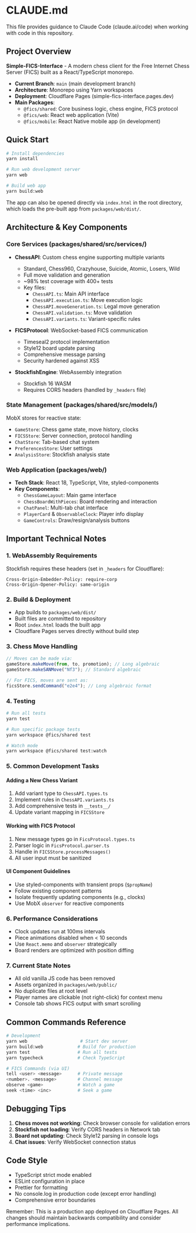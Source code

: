 # CLAUDE.md

This file provides guidance to Claude Code (claude.ai/code) when working with code in this repository.

## Project Overview

**Simple-FICS-Interface** - A modern chess client for the Free Internet Chess Server (FICS) built as a React/TypeScript monorepo.

- **Current Branch**: `main` (main development branch)
- **Architecture**: Monorepo using Yarn workspaces
- **Deployment**: Cloudflare Pages (simple-fics-interface.pages.dev)
- **Main Packages**:
  - `@fics/shared`: Core business logic, chess engine, FICS protocol
  - `@fics/web`: React web application (Vite)
  - `@fics/mobile`: React Native mobile app (in development)

## Quick Start

```bash
# Install dependencies
yarn install

# Run web development server
yarn web

# Build web app
yarn build:web
```

The app can also be opened directly via `index.html` in the root directory, which loads the pre-built app from `packages/web/dist/`.

## Architecture & Key Components

### Core Services (packages/shared/src/services/)

- **ChessAPI**: Custom chess engine supporting multiple variants
  - Standard, Chess960, Crazyhouse, Suicide, Atomic, Losers, Wild
  - Full move validation and generation
  - ~98% test coverage with 400+ tests
  - Key files:
    - `ChessAPI.ts`: Main API interface
    - `ChessAPI.execution.ts`: Move execution logic
    - `ChessAPI.moveGeneration.ts`: Legal move generation
    - `ChessAPI.validation.ts`: Move validation
    - `ChessAPI.variants.ts`: Variant-specific rules

- **FICSProtocol**: WebSocket-based FICS communication
  - Timeseal2 protocol implementation
  - Style12 board update parsing
  - Comprehensive message parsing
  - Security hardened against XSS

- **StockfishEngine**: WebAssembly integration
  - Stockfish 16 WASM
  - Requires CORS headers (handled by `_headers` file)

### State Management (packages/shared/src/models/)

MobX stores for reactive state:
- `GameStore`: Chess game state, move history, clocks
- `FICSStore`: Server connection, protocol handling
- `ChatStore`: Tab-based chat system
- `PreferencesStore`: User settings
- `AnalysisStore`: Stockfish analysis state

### Web Application (packages/web/)

- **Tech Stack**: React 18, TypeScript, Vite, styled-components
- **Key Components**:
  - `ChessGameLayout`: Main game interface
  - `ChessBoardWithPieces`: Board rendering and interaction
  - `ChatPanel`: Multi-tab chat interface
  - `PlayerCard` & `ObservableClock`: Player info display
  - `GameControls`: Draw/resign/analysis buttons

## Important Technical Notes

### 1. WebAssembly Requirements
Stockfish requires these headers (set in `_headers` for Cloudflare):
```
Cross-Origin-Embedder-Policy: require-corp
Cross-Origin-Opener-Policy: same-origin
```

### 2. Build & Deployment
- App builds to `packages/web/dist/`
- Built files are committed to repository
- Root `index.html` loads the built app
- Cloudflare Pages serves directly without build step

### 3. Chess Move Handling
```typescript
// Moves can be made via:
gameStore.makeMove(from, to, promotion); // Long algebraic
gameStore.makeSANMove("Nf3"); // Standard algebraic

// For FICS, moves are sent as:
ficsStore.sendCommand("e2e4"); // Long algebraic format
```

### 4. Testing
```bash
# Run all tests
yarn test

# Run specific package tests
yarn workspace @fics/shared test

# Watch mode
yarn workspace @fics/shared test:watch
```

### 5. Common Development Tasks

#### Adding a New Chess Variant
1. Add variant type to `ChessAPI.types.ts`
2. Implement rules in `ChessAPI.variants.ts`
3. Add comprehensive tests in `__tests__/`
4. Update variant mapping in `FICSStore`

#### Working with FICS Protocol
1. New message types go in `FicsProtocol.types.ts`
2. Parser logic in `FicsProtocol.parser.ts`
3. Handle in `FICSStore.processMessages()`
4. All user input must be sanitized

#### UI Component Guidelines
- Use styled-components with transient props (`$propName`)
- Follow existing component patterns
- Isolate frequently updating components (e.g., clocks)
- Use MobX `observer` for reactive components

### 6. Performance Considerations

- Clock updates run at 100ms intervals
- Piece animations disabled when < 10 seconds
- Use `React.memo` and `observer` strategically
- Board renders are optimized with position diffing

### 7. Current State Notes

- All old vanilla JS code has been removed
- Assets organized in `packages/web/public/`
- No duplicate files at root level
- Player names are clickable (not right-click) for context menu
- Console tab shows FICS output with smart scrolling

## Common Commands Reference

```bash
# Development
yarn web                    # Start dev server
yarn build:web             # Build for production
yarn test                  # Run all tests
yarn typecheck             # Check TypeScript

# FICS Commands (via UI)
tell <user> <message>      # Private message
<number>. <message>        # Channel message
observe <game>             # Watch a game
seek <time> <inc>          # Seek a game
```

## Debugging Tips

1. **Chess moves not working**: Check browser console for validation errors
2. **Stockfish not loading**: Verify CORS headers in Network tab
3. **Board not updating**: Check Style12 parsing in console logs
4. **Chat issues**: Verify WebSocket connection status

## Code Style

- TypeScript strict mode enabled
- ESLint configuration in place
- Prettier for formatting
- No console.log in production code (except error handling)
- Comprehensive error boundaries

Remember: This is a production app deployed on Cloudflare Pages. All changes should maintain backwards compatibility and consider performance implications.
